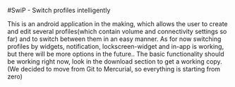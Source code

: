 #SwiP - Switch profiles intelligently

This is an android application in the making, which allows the user to create and edit several profiles(which contain volume and connectivity settings so far) and to switch between them in an easy manner. As for now switching profiles by widgets, notification, lockscreen-widget and in-app is working, but there will be more options in the future.. The basic functionality should be working right now, look in the download section to get a working copy.
(We decided to move from Git to Mercurial, so everything is starting from zero)